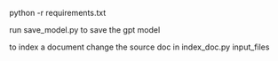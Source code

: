 python -r requirements.txt

run save_model.py to save the gpt model

to index a document change the source doc in index_doc.py input_files
